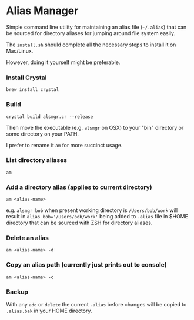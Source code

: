 Alias Manager
=================

Simple command line utility for maintaining an alias file (`~/.alias`) that can
be sourced for directory aliases for jumping around file system easily.

The `install.sh` should complete all the necessary steps to install it on Mac/Linux.

However, doing it yourself might be preferable.


### Install Crystal

`brew install crystal`


### Build

`crystal build alsmgr.cr --release`

Then move the executable (e.g. `alsmgr` on OSX) to your "bin" directory or some directory on your PATH.

I prefer to rename it `am` for more succinct usage.


### List directory aliases

`am`


### Add a directory alias (applies to current directory)

`am <alias-name>`

e.g. `alsmgr bob` when present working directory is `/Users/bob/work`
will result in `alias bob='/Users/bob/work'` being added to `.alias`
file in $HOME directory that can be sourced with ZSH for directory
aliases.


### Delete an alias

`am <alias-name> -d`


### Copy an alias path (currently just prints out to console)

`am <alias-name> -c`


### Backup

With any `add` or `delete` the current `.alias` before changes will be copied to `.alias.bak`
in your HOME directory.